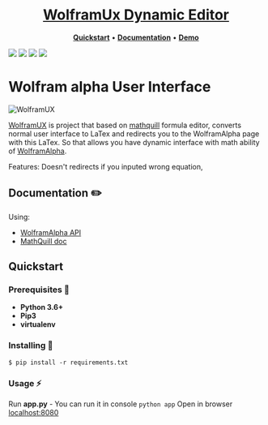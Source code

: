 <h1 align="center">
  <a href="https://wolfram-ux.vercel.app/" title="WolframUX">WolframUx Dynamic Editor</a>
</h1>

<p align="center">
  <a title="Quickstart" href="#quickstart"><strong>Quickstart</strong></a>
  &#x2022;
  <a title="Documentation" href="#documentation"><strong>Documentation</strong></a>
  &#x2022;
  <a title="Demo" href="https://wolfram-ux.vercel.app/"><strong>Demo</strong></a>
</p>

![](https://img.shields.io/github/languages/code-size/sluzhynskyi/WolframUX)
![](https://img.shields.io/github/last-commit/sluzhynskyi/WolframUX/master)
![](https://img.shields.io/github/languages/count/sluzhynskyi/wolframux)
![](https://img.shields.io/github/followers/sluzhynskyi?style=social)

# Wolfram alpha User Interface 

![WolframUX](https://user-images.githubusercontent.com/44615981/63206912-2f3b8c00-c0c6-11e9-83df-ef9e34161e95.gif)

[WolframUX](https://wolfram-ux.vercel.app/) is project that based on [mathquill](https://github.com/mathquill/mathquill)  formula editor, converts normal user interface to LaTex and redirects you to the WolframAlpha page with this LaTex. So that allows you have dynamic interface with math ability of [WolframAlpha](https://www.wolframalpha.com/). 

Features: Doesn't redirects if you inputed wrong equation, 

## Documentation :pencil2:
Using:
- [WolframAlpha API](https://pypi.org/project/wolframalpha/)
- [MathQuill doc](http://docs.mathquill.com/en/latest/)
## Quickstart

### Prerequisites :page_with_curl:

- **Python 3.6+**
- **Pip3**
- **virtualenv**

### Installing :tongue:
```
$ pip install -r requirements.txt
```
### Usage :zap:
Run **app.py** - You can run it in console ```python app```
Open in browser [localhost:8080](http://localhost:8080)




